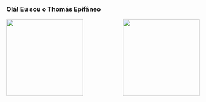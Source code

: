 ### Olá! Eu sou o Thomás Epifâneo

<img height=200 align="left" src="https://github-readme-stats.vercel.app/api?username=thomasepifaneodev&show_icons=true&theme=dark"/>
<img height=200 align="right" src="https://github-readme-stats.vercel.app/api/top-langs?username=thomasepifaneodev&layout=compact&langs_count=8&card_width=320&show_icons=true&theme=dark"/>
